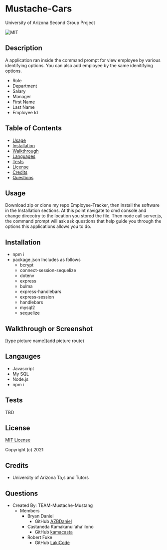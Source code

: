 # Mustache-Cars
University of Arizona Second Group Project

![MIT](https://img.shields.io/static/v1.svg?label=License&message=MIT&color=Orange)

## Description
A application ran inside the command prompt for view employee by various identifying options. You can also add employee by the same idenitifying options.
- Role
- Department
- Salary
- Manager
- First Name
- Last Name
- Employee Id


## Table of Contents

- [Usage](#usage)
- [Installation](#installation)
- [Walkthrough](#walkthrough)
- [Languages](#languages)
- [Tests](#tests)
- [License](#license)
- [Credits](#credits)
- [Questions](#questions)

## Usage
Download zip or clone my repo Employee-Tracker, then install the software in the Installation sections.
At this point navigate to cmd console and change direcotry to the location you stored the file. Then node
 call server.js, the command prompt will ask ask questions that help guide you through the options this applications allows you to do.

## Installation
- npm i
- package.json Includes as follows
  - bcrypt
  - connect-session-sequelize
  - dotenv
  - express
  - bulma
  - express-handlebars
  - express-session
  - handlebars
  - mysql2
  - sequelize


## Walkthrough or Screenshot
[type picture name](add picture route)

## Langauges
- Javascript
- My SQL
- Node.js
- npm i



## Tests
TBD

## License
[MIT License](https://opensource.org/licenses/MIT)

Copyright (c) 2021

## Credits

- University of Arizona Ta,s and Tutors

## Questions

- Created By: TEAM-Mustache-Mustang
  - Members 
    - Bryan Daniel 
        - GitHub [AZBDaniel](https://github.com/AZBDaniel)
    - Castaneda Kamakanui'aha'ilono
        - GitHub [kamacasta](https://github.com/kamacasta)
    - Robert Fuke
        - GitHub [LakiCode](https://github.com/LakiCode)